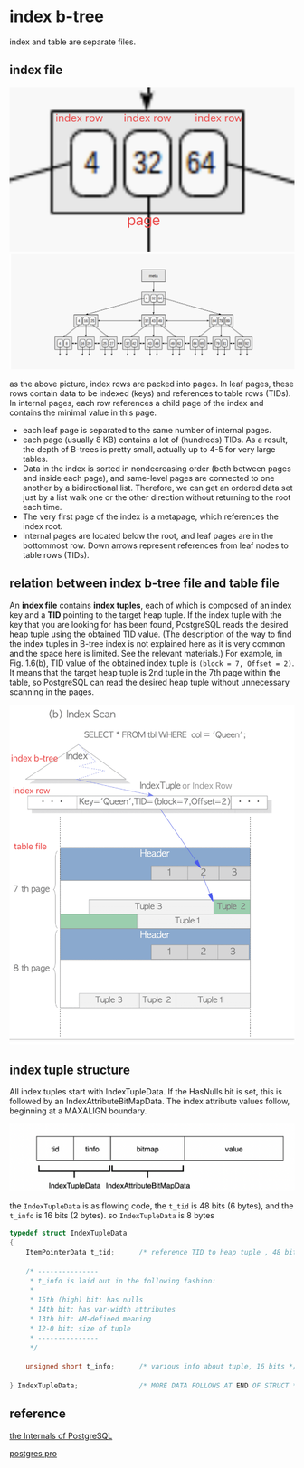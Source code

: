 # index b-tree

index and table are separate files.

## index file

![37](../../../Image/database/37.png)
![36](../../../Image/database/36.png)

as the above picture, index rows are packed into pages. In leaf pages, these rows contain data to be indexed (keys) and references to table rows (TIDs). In internal pages, each row references a child page of the index and contains the minimal value in this page.

* each leaf page is separated to the same number of internal pages.
* each page (usually 8 KB) contains a lot of (hundreds) TIDs. As a result, the depth of B-trees is pretty small, actually up to 4-5 for very large tables.
* Data in the index is sorted in nondecreasing order (both between pages and inside each page), and same-level pages are connected to one another by a bidirectional list. Therefore, we can get an ordered data set just by a list walk one or the other direction without returning to the root each time.
* The very first page of the index is a metapage, which references the index root.
* Internal pages are located below the root, and leaf pages are in the bottommost row. Down arrows represent references from leaf nodes to table rows (TIDs).

## relation between index b-tree file and table file

An **index file** contains **index tuples**, each of which is composed of an index key and a **TID** pointing to the target heap tuple. If the index tuple with the key that you are looking for has been found, PostgreSQL reads the desired heap tuple using the obtained TID value. (The description of the way to find the index tuples in B-tree index is not explained here as it is very common and the space here is limited. See the relevant materials.) For example, in Fig. 1.6(b), TID value of the obtained index tuple is `(block = 7, Offset = 2)`. It means that the target heap tuple is 2nd tuple in the 7th page within the table, so PostgreSQL can read the desired heap tuple without unnecessary scanning in the pages.

![35](../../../Image/database/35.png)

## index tuple structure

All index tuples start with IndexTupleData.  If the HasNulls bit is set, this is followed by an IndexAttributeBitMapData.  The index attribute values follow, beginning at a MAXALIGN boundary.

![39](../../../Image/database/39.png)

the `IndexTupleData` is as flowing code, the `t_tid` is 48 bits (6 bytes), and the `t_info` is 16 bits (2 bytes). so `IndexTupleData` is 8 bytes

```cpp
typedef struct IndexTupleData
{
	ItemPointerData t_tid;		/* reference TID to heap tuple , 48 bits */

	/* ---------------
	 * t_info is laid out in the following fashion:
	 *
	 * 15th (high) bit: has nulls
	 * 14th bit: has var-width attributes
	 * 13th bit: AM-defined meaning
	 * 12-0 bit: size of tuple
	 * ---------------
	 */

	unsigned short t_info;		/* various info about tuple, 16 bits */

} IndexTupleData;				/* MORE DATA FOLLOWS AT END OF STRUCT */
```

## reference

[the Internals of PostgreSQL](https://www.interdb.jp/pg/pgsql01.html)

[postgres pro](https://postgrespro.com/blog/pgsql/4161516)
